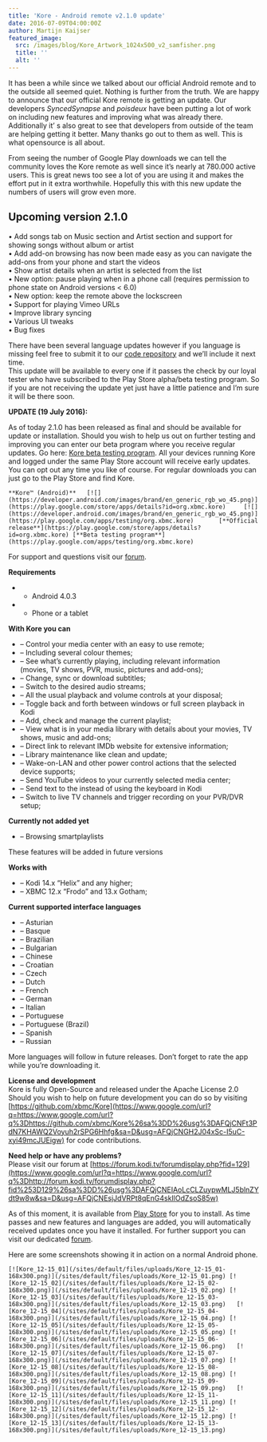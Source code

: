 ```yaml
---
title: 'Kore - Android remote v2.1.0 update'
date: 2016-07-09T04:00:00Z
author: Martijn Kaijser
featured_image:
  src: /images/blog/Kore_Artwork_1024x500_v2_samfisher.png
  title: ''
  alt: ''
---
```

It has been a while since we talked about our official Android remote and to the outside all seemed quiet. Nothing is further from the truth. We are happy to announce that our official Kore remote is getting an update. Our developers *SyncedSynapse* and *poisdeux* have been putting a lot of work on including new features and improving what was already there. Additionally it’ s also great to see that developers from outside of the team are helping getting it better. Many thanks go out to them as well. This is what opensource is all about.

 From seeing the number of Google Play downloads we can tell the community loves the Kore remote as well since it’s nearly at 780.000 active users. This is great news too see a lot of you are using it and makes the effort put in it extra worthwhile. Hopefully this with this new update the numbers of users will grow even more.

 Upcoming version 2.1.0
----------------------

 • Add songs tab on Music section and Artist section and support for showing songs without album or artist  
 • Add add-on browsing has now been made easy as you can navigate the add-ons from your phone and start the videos  
 • Show artist details when an artist is selected from the list  
 • New option: pause playing when in a phone call (requires permission to phone state on Android versions \< 6.0)  
 • New option: keep the remote above the lockscreen  
 • Support for playing Vimeo URLs  
 • Improve library syncing  
 • Various UI tweaks  
 • Bug fixes

 There have been several language updates however if you language is missing feel free to submit it to our [code repository](https://github.com/xbmc/Kore) and we’ll include it next time.  
 This update will be available to every one if it passes the check by our loyal tester who have subscribed to the Play Store alpha/beta testing program. So if you are not receiving the update yet just have a little patience and I’m sure it will be there soon.

 **UPDATE (19 July 2016):**

 As of today 2.1.0 has been released as final and should be available for update or installation. Should you wish to help us out on further testing and improving you can enter our beta program where you receive regular updates. Go here: [Kore beta testing program](https://play.google.com/apps/testing/org.xbmc.kore). All your devices running Kore and logged under the same Play Store account will receive early updates. You can opt out any time you like of course. For regular downloads you can just go to the Play Store and find Kore.

    **Kore™ (Android)**   [![](https://developer.android.com/images/brand/en_generic_rgb_wo_45.png)](https://play.google.com/store/apps/details?id=org.xbmc.kore)     [![](https://developer.android.com/images/brand/en_generic_rgb_wo_45.png)](https://play.google.com/apps/testing/org.xbmc.kore)       [**Official release**](https://play.google.com/store/apps/details?id=org.xbmc.kore) [**Beta testing program**](https://play.google.com/apps/testing/org.xbmc.kore)     

 For support and questions visit our [forum](https://forum.kodi.tv/forumdisplay.php?fid=129).

  

 **Requirements**

 
 * - Android 4.0.3
 * - Phone or a tablet
 
 **With Kore you can**

 
 * – Control your media center with an easy to use remote;
 * – Including several colour themes;
 * – See what’s currently playing, including relevant information  
 (movies, TV shows, PVR, music, pictures and add-ons);
 * – Change, sync or download subtitles;
 * – Switch to the desired audio streams;
 * – All the usual playback and volume controls at your disposal;
 * – Toggle back and forth between windows or full screen playback in Kodi
 * – Add, check and manage the current playlist;
 * – View what is in your media library with details about your movies, TV shows, music and add-ons;
 * – Direct link to relevant IMDb website for extensive information;
 * – Library maintenance like clean and update;
 * – Wake-on-LAN and other power control actions that the selected device supports;
 * – Send YouTube videos to your currently selected media center;
 * – Send text to the instead of using the keyboard in Kodi
 * – Switch to live TV channels and trigger recording on your PVR/DVR setup;
 
 **Currently not added yet**

 
 * – Browsing smartplaylists
 
 These features will be added in future versions

 **Works with**

 
 * – Kodi 14.x “Helix” and any higher;
 * – XBMC 12.x “Frodo” and 13.x Gotham;
 
 **Current supported interface languages**

 
 * – Asturian
 * – Basque
 * – Brazilian
 * – Bulgarian
 * – Chinese
 * – Croatian
 * – Czech
 * – Dutch
 * – French
 * – German
 * – Italian
 * – Portuguese
 * – Portuguese (Brazil)
 * – Spanish
 * – Russian
 
 More languages will follow in future releases. Don’t forget to rate the app while you’re downloading it.

 **License and development**  
 Kore is fully Open-Source and released under the Apache License 2.0  
 Should you wish to help on future development you can do so by visiting [https://github.com/xbmc/Kore](https://www.google.com/url?q=https://www.google.com/url?q%3Dhttps://github.com/xbmc/Kore%26sa%3DD%26usg%3DAFQjCNFt3PdN7KHAWQ2Voyuh2rSPG6Hhfg&sa=D&usg=AFQjCNGH2J04xSc-I5uC-xyi49mcJUEigw) for code contributions.

 **Need help or have any problems?**  
 Please visit our forum at [https://forum.kodi.tv/forumdisplay.php?fid=129](https://www.google.com/url?q=https://www.google.com/url?q%3Dhttp://forum.kodi.tv/forumdisplay.php?fid%253D129%26sa%3DD%26usg%3DAFQjCNEIAoLcCLZuypwMLJ5blnZYdt9w8w&sa=D&usg=AFQjCNEsjJdVRPt8qEnG4skIlOdZsoS85w)

 As of this moment, it is available from [Play Store](https://play.google.com/store/apps/details?id=org.xbmc.kore) for you to install. As time passes and new features and languages are added, you will automatically received updates once you have it installed. For further support you can visit our dedicated [forum](https://forum.kodi.tv/forumdisplay.php?fid=129).

 Here are some screenshots showing it in action on a normal Android phone.

  

    [![Kore_12-15_01](/sites/default/files/uploads/Kore_12-15_01-168x300.png)](/sites/default/files/uploads/Kore_12-15_01.png) [![Kore_12-15_02](/sites/default/files/uploads/Kore_12-15_02-168x300.png)](/sites/default/files/uploads/Kore_12-15_02.png) [![Kore_12-15_03](/sites/default/files/uploads/Kore_12-15_03-168x300.png)](/sites/default/files/uploads/Kore_12-15_03.png)   [![Kore_12-15_04](/sites/default/files/uploads/Kore_12-15_04-168x300.png)](/sites/default/files/uploads/Kore_12-15_04.png) [![Kore_12-15_05](/sites/default/files/uploads/Kore_12-15_05-168x300.png)](/sites/default/files/uploads/Kore_12-15_05.png) [![Kore_12-15_06](/sites/default/files/uploads/Kore_12-15_06-168x300.png)](/sites/default/files/uploads/Kore_12-15_06.png)   [![Kore_12-15_07](/sites/default/files/uploads/Kore_12-15_07-168x300.png)](/sites/default/files/uploads/Kore_12-15_07.png) [![Kore_12-15_08](/sites/default/files/uploads/Kore_12-15_08-168x300.png)](/sites/default/files/uploads/Kore_12-15_08.png) [![Kore_12-15_09](/sites/default/files/uploads/Kore_12-15_09-168x300.png)](/sites/default/files/uploads/Kore_12-15_09.png)   [![Kore_12-15_11](/sites/default/files/uploads/Kore_12-15_11-168x300.png)](/sites/default/files/uploads/Kore_12-15_11.png) [![Kore_12-15_12](/sites/default/files/uploads/Kore_12-15_12-168x300.png)](/sites/default/files/uploads/Kore_12-15_12.png) [![Kore_12-15_13](/sites/default/files/uploads/Kore_12-15_13-168x300.png)](/sites/default/files/uploads/Kore_12-15_13.png)     

  